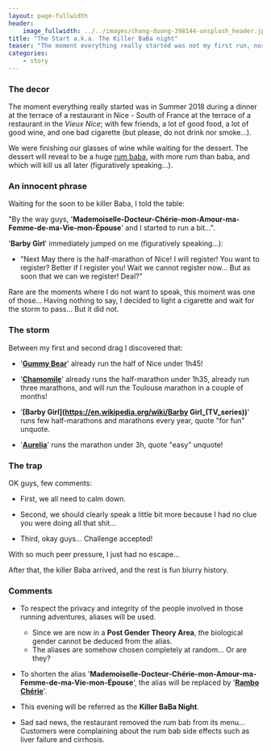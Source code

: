 ```yaml
---
layout: page-fullwidth
header:
    image_fullwidth: ../../images/chang-duong-398144-unsplash_header.jpg
title: "The Start a.k.a. The Killer BaBa night"
teaser: "The moment everything really started was not my first run, nor my first 10k without stopping, nor even my first half-marathon without blood in my mouth..."
categories:
    - story
---
```


### The decor 


The moment everything really started was in Summer 2018 during a dinner at the terrace of a restaurant in 
Nice - South of France at the terrace of a restaurant in the *Vieux Nice*; with few friends, 
a lot of good food, a lot of good wine, and one bad cigarette (but please, do not drink nor smoke...). 

We were finishing our glasses of wine while waiting for the dessert. The dessert will reveal to be a huge 
[rum baba](https://en.wikipedia.org/wiki/Rum_baba), with more rum than baba, and which will kill us all later (figuratively speaking...).

### An innocent phrase

Waiting for the soon to be killer Baba, I told the table: 

"By the way guys, '**Mademoiselle-Docteur-Chérie-mon-Amour-ma-Femme-de-ma-Vie-mon-Épouse**' and I started to run a bit...".

'**Barby Girl**' immediately jumped on me (figuratively speaking...):

- "Next May there is the half-marathon of Nice! I will register! You want to register? Better if I register you! Wait we cannot register now... But as soon that we can we register! Deal?"

Rare are the moments where I do not want to speak, this moment was one of those... Having nothing to say, I decided to light a cigarette and wait for the storm to pass... But it did not. 

### The storm

Between my first and second drag I discovered that:

* '**[Gummy Bear](https://en.wikipedia.org/wiki/Bergamot_orange)**' already run the half of Nice under 1h45!

* '**[Chamomile](https://en.wikipedia.org/wiki/Chamomile)**' already runs the half-marathon under 1h35, already run three marathons, and will run the Toulouse marathon in a couple of months!

* '**[Barby Girl](https://en.wikipedia.org/wiki/Barby Girl_(TV_series))**' runs few half-marathons and marathons every year, quote "for fun" unquote.

* '**[Aurelia](https://en.wikipedia.org/wiki/Aurelia_Cotta)**' runs the marathon under 3h, quote "easy" unquote!

### The trap 

OK guys, few comments:

* First, we all need to calm down.

* Second, we should clearly speak a little bit more because I had no clue you were doing all that shit...

* Third, okay guys... Challenge accepted! 

With so much peer pressure, I just had no escape...

After that, the killer Baba arrived, and the rest is fun blurry history.


### Comments

* To respect the privacy and integrity of the people involved in those running adventures, aliases will be used.
   * Since we are now in a **Post Gender Theory Area**, the biological gender cannot be deduced from the alias.
	* The aliases are somehow chosen completely at random... Or are they?
  
* To shorten the alias '**Mademoiselle-Docteur-Chérie-mon-Amour-ma-Femme-de-ma-Vie-mon-Épouse**', the alias will be replaced by '**[Rambo Chérie](https://en.wikipedia.org/wiki/John_Rambo)**'. 

* This evening will be referred as the **Killer BaBa Night**.

* Sad sad news, the restaurant removed the rum bab from its menu... Customers were complaining about the rum bab side effects such as liver failure and cirrhosis. 
